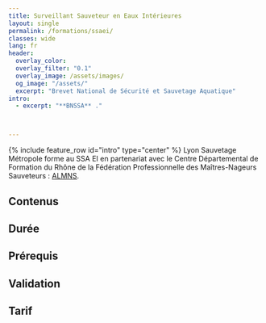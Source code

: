 ```yaml
---
title: Surveillant Sauveteur en Eaux Intérieures
layout: single
permalink: /formations/ssaei/
classes: wide
lang: fr
header:   
  overlay_color: 
  overlay_filter: "0.1"
  overlay_image: /assets/images/
  og_image: "/assets/"
  excerpt: "Brevet National de Sécurité et Sauvetage Aquatique"
intro:
  - excerpt: "**BNSSA** ."



---
```

{% include feature_row id="intro" type="center" %}
Lyon Sauvetage Métropole forme au SSA EI en partenariat avec le Centre Départemental de Formation du Rhône de la Fédération Professionnelle des Maîtres-Nageurs Sauveteurs : [ALMNS](https://www.aleaumns.com/).
## Contenus

## Durée

## Prérequis

## Validation

## Tarif
